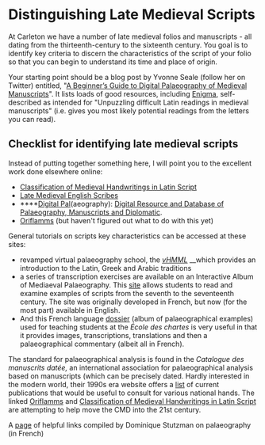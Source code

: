 # Distinguishing Late Medieval Scripts

At Carleton we have a number of late medieval folios and manuscripts - all dating from the thirteenth-century to the sixteenth century. You goal is to identify key criteria to discern the characteristics of the script of your folio so that you can begin to understand its time and place of origin.

Your starting point should be a blog post by Yvonne Seale \(follow her on Twitter\) entitled, "[A Beginner’s Guide to Digital Palaeography of Medieval Manuscripts](https://yvonneseale.org/blog/2016/03/26/dh-palaeography/)". It lists loads of good resources, including [Enigma](http://enigma.huma-num.fr/), self-described as intended for "Unpuzzling difficult Latin readings in medieval manuscripts" \(i.e. gives you most likely potential readings from the letters you can read\).

## Checklist for identifying late medieval scripts

Instead of putting together something here, I will point you to the excellent work done elsewhere online:

* [Classification of Medieval Handwritings in Latin Script](https://clamm.irht.cnrs.fr/2016/09/28/home/) 
* [Late Medieval English Scribes](https://www.medievalscribes.com/)
* \*\*\*\*[Digital Pal](http://www.digipal.eu/)\(aeography\): [Digital Resource and Database of Palaeography, Manuscripts and Diplomatic](http://digipal.eu/).
* [Oriflamms](http://oriflamms.teklia.com/) \(but haven't figured out what to do with this yet\)

General tutorials on scripts key characteristics can be accessed at these sites:

* revamped virtual palaeography school, the [_vHMML_](https://www.vhmmlschool.org/) __which provides an introduction to the Latin, Greek and Arabic traditions
* a series of transcription exercises are available on an Interactive Album of Mediaeval Palaeography. This [site](http://paleographie.huma-num.fr/index.php?l=en) allows students to read and examine examples of scripts from the seventh to the seventeenth century. The site was originally developed in French, but now \(for the most part\) available in English. 
* And this French language [dossier](http://theleme.enc.sorbonne.fr/dossiers/index.php) \(album of palaeographical examples\) used for teaching students at the _École des chartes_ is very useful in that it provides images, transcriptions, translations and then a palaeographical commentary \(albeit all in French\). 

The standard for palaeographical analysis is found in the _Catalogue des manuscrits datée,_ an international association for palaeographical analysis based on manuscripts \(which can be precisely dated. Hardly interested in the modern world, their 1990s era website offers a [list](http://www.palaeographia.org/cipl/cmd.htm) of current publications that would be useful to consult for various national hands. The linked [Oriflamms](http://oriflamms.teklia.com/) and [Classification of Medieval Handwritings in Latin Script](https://clamm.irht.cnrs.fr/2016/09/28/home/) are attempting to help move the CMD into the 21st century. 

A [page](http://www.menestrel.fr/?-Paleographie-&lang=fr) of helpful links compiled by Dominique Stutzman on palaeography \(in French\)


